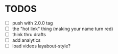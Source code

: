 # TODOS

* [ ] push with 2.0.0 tag
* [ ] the "hot link" thing (making your name turn red)
* [ ] think thru drafts
* [ ] add analytics
* [ ] load videos layabout-style?